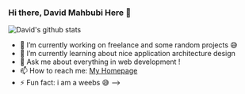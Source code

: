 ### Hi there, David Mahbubi Here 👋

![David's github stats](https://github-readme-stats.vercel.app/api?username=davidmahbubi&show_icons=true&theme=vue)

- 🔭 I’m currently working on freelance and some random projects 😅
- 🌱 I’m currently learning about nice application architecture design
- 💬 Ask me about everything in web development !
- 📫 How to reach me: [My Homepage](https://mhbproject.com)
- ⚡ Fun fact: i am a weebs 😅
-->
